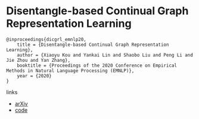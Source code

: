 # Disentangle-based Continual Graph Representation Learning

```
@inproceedings{dicgrl_emnlp20,
    title = {Disentangle-based Continual Graph Representation Learning},
    author = {Xiaoyu Kou and Yankai Lin and Shaobo Liu and Peng Li and Jie Zhou and Yan Zhang},
    booktitle = {Proceedings of the 2020 Conference on Empirical Methods in Natural Language Processing (EMNLP)},
    year = {2020}
}
```

links
- [arXiv](https://arxiv.org/abs/2010.02565)
- [code](https://github.com/KXY-PUBLIC/DiCGRL)
